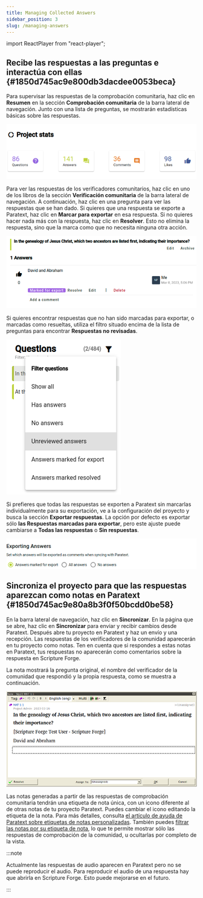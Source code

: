 ```yaml
---
title: Managing Collected Answers
sidebar_position: 3
slug: /managing-answers
---
```


import ReactPlayer from "react-player";

## Recibe las respuestas a las preguntas e interactúa con ellas {#1850d745ac9e800db3dacdee0053beca}

<ReactPlayer controls url="https://youtu.be/C3bgh3yufVg" />

Para supervisar las respuestas de la comprobación comunitaria, haz clic en **Resumen** en la sección **Comprobación comunitaria** de la barra lateral de navegación. Junto con una lista de preguntas, se mostrarán estadísticas básicas sobre las respuestas.

![](./685721.png)

Para ver las respuestas de los verificadores comunitarios, haz clic en uno de los libros de la sección **Verificación comunitaria** de la barra lateral de navegación. A continuación, haz clic en una pregunta para ver las respuestas que se han dado. Si quieres que una respuesta se exporte a Paratext, haz clic en **Marcar para exportar** en esa respuesta. Si no quieres hacer nada más con la respuesta, haz clic en **Resolver**. Esto no elimina la respuesta, sino que la marca como que no necesita ninguna otra acción.

![](./1417670916.png)

Si quieres encontrar respuestas que no han sido marcadas para exportar, o marcadas como resueltas, utiliza el filtro situado encima de la lista de preguntas para encontrar **Respuestas no revisadas**.

![](./2739440.png)

Si prefieres que todas las respuestas se exporten a Paratext sin marcarlas individualmente para su exportación, ve a la configuración del proyecto y busca la sección **Exportar respuestas**. La opción por defecto es exportar sólo **las Respuestas marcadas para exportar**, pero este ajuste puede cambiarse a **Todas las respuestas** o **Sin respuestas**.

![](./1265120461.png)

## Sincroniza el proyecto para que las respuestas aparezcan como notas en Paratext {#1850d745ac9e80a8b3f0f50bcdd0be58}

En la barra lateral de navegación, haz clic en **Sincronizar**. En la página que se abre, haz clic en **Sincronizar** para enviar y recibir cambios desde Paratext. Después abre tu proyecto en Paratext y haz un envío y una recepción. Las respuestas de los verificadores de la comunidad aparecerán en tu proyecto como notas. Ten en cuenta que si respondes a estas notas en Paratext, tus respuestas no aparecerán como comentarios sobre la respuesta en Scripture Forge.

La nota mostrará la pregunta original, el nombre del verificador de la comunidad que respondió y la propia respuesta, como se muestra a continuación.

![](./673009763.png)

Las notas generadas a partir de las respuestas de comprobación comunitaria tendrán una etiqueta de nota única, con un icono diferente al de otras notas de tu proyecto Paratext. Puedes cambiar el icono editando la etiqueta de la nota. Para más detalles, consulta [el artículo de ayuda de Paratext sobre etiquetas de notas personalizadas](https://paratext.org/paratext-training/tutorials/custom-project-note-tags-tutorial/). También puedes [filtrar las notas por su etiqueta de nota](https://paratext.org/2022/08/15/custom-note-tags/#Filter_for_Custom_Note_Tags), lo que te permite mostrar sólo las respuestas de comprobación de la comunidad, u ocultarlas por completo de la vista.

:::note

Actualmente las respuestas de audio aparecen en Paratext pero no se puede reproducir el audio. Para reproducir el audio de una respuesta hay que abrirla en Scripture Forge. Esto puede mejorarse en el futuro.

:::
